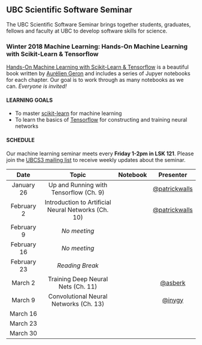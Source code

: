 ## UBC Scientific Software Seminar

The UBC Scientific Software Seminar brings together students, graduates, fellows and faculty at UBC to develop software skills for science.

### Winter 2018 Machine Learning: Hands-On Machine Learning with Scikit-Learn & Tensorflow

[Hands-On Machine Learning with Scikit-Learn & Tensorflow](https://github.com/ageron/handson-ml) is a beautiful book written by [Aurélien Geron](https://github.com/ageron) and includes a series of Jupyer notebooks for each chapter. Our goal is to work through as many notebooks as we can. *Everyone is invited!*

#### LEARNING GOALS

* To master [scikit-learn](http://scikit-learn.org/stable/) for machine learning
* To learn the basics of [Tensorflow](https://www.tensorflow.org/) for constructing and training neural networks

#### SCHEDULE

Our machine learning seminar meets every **Friday 1-2pm in LSK 121**. Please join the [UBCS3 mailing list](https://ubc.ca1.qualtrics.com/jfe/form/SV_6VCa1EYL5xjlUQ5) to receive weekly updates about the seminar.


| Date | Topic | Notebook | Presenter |
| :---: | :---: | :---: | :---: |
| January 26 | Up and Running with Tensorflow (Ch. 9) |  | [@patrickwalls](https://github.com/patrickwalls) |
| February 2 | Introduction to Artificial Neural Networks (Ch. 10) | | [@patrickwalls](https://github.com/patrickwalls) |
| February 9 | *No meeting* |  |  |
| February 16 | *No meeting* |  |  |
| February 23 | *Reading Break*  | |
| March 2 | Training Deep Neural Nets (Ch. 11) | | [@asberk](https://github.com/asberk)|
| March 9 | Convolutional Neural Networks (Ch. 13) | | [@inygy](https://github.com/inygy) |
| March 16 |  | | |
| March 23 |  | | |
| March 30 |  | | |
